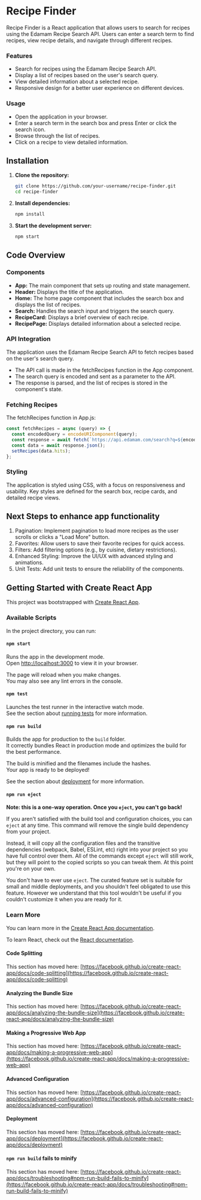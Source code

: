 # Recipe Finder

Recipe Finder is a React application that allows users to search for recipes using the Edamam Recipe Search API. Users can enter a search term to find recipes, view recipe details, and navigate through different recipes.

### Features

- Search for recipes using the Edamam Recipe Search API.
- Display a list of recipes based on the user's search query.
- View detailed information about a selected recipe.
- Responsive design for a better user experience on different devices.

### Usage 

- Open the application in your browser.
- Enter a search term in the search box and press Enter or click the search icon.
- Browse through the list of recipes.
- Click on a recipe to view detailed information.

## Installation

1. **Clone the repository:**
   ```sh
   git clone https://github.com/your-username/recipe-finder.git
   cd recipe-finder

2. **Install dependencies:**
   ```sh
   npm install

3. **Start the development server:**
   ```sh
   npm start

## Code Overview

### Components

- **App:** The main component that sets up routing and state management.
- **Header:** Displays the title of the application.
- **Home:** The home page component that includes the search box and displays the list of recipes.
- **Search:** Handles the search input and triggers the search query.
- **RecipeCard:** Displays a brief overview of each recipe.
- **RecipePage:** Displays detailed information about a selected recipe.

### API Integration

The application uses the Edamam Recipe Search API to fetch recipes based on the user's search query.

- The API call is made in the fetchRecipes function in the App component.
- The search query is encoded and sent as a parameter to the API.
- The response is parsed, and the list of recipes is stored in the component's state.

### Fetching Recipes

The fetchRecipes function in App.js:

   ```jsx
   const fetchRecipes = async (query) => {
     const encodedQuery = encodeURIComponent(query);
     const response = await fetch(`https://api.edamam.com/search?q=${encodedQuery}&app_id=YOUR_APP_ID&app_key=YOUR_APP_KEY&to=20`);
     const data = await response.json();
     setRecipes(data.hits);
   };
```

### Styling

The application is styled using CSS, with a focus on responsiveness and usability. Key styles are defined for the search box, recipe cards, and detailed recipe views.

## Next Steps to enhance app functionality 

1. Pagination: Implement pagination to load more recipes as the user scrolls or clicks a "Load More" button.
2. Favorites: Allow users to save their favorite recipes for quick access.
3. Filters: Add filtering options (e.g., by cuisine, dietary restrictions).
4. Enhanced Styling: Improve the UI/UX with advanced styling and animations.
5. Unit Tests: Add unit tests to ensure the reliability of the components.


## Getting Started with Create React App

This project was bootstrapped with [Create React App](https://github.com/facebook/create-react-app).

### Available Scripts

In the project directory, you can run:

#### `npm start`

Runs the app in the development mode.\
Open [http://localhost:3000](http://localhost:3000) to view it in your browser.

The page will reload when you make changes.\
You may also see any lint errors in the console.

#### `npm test`

Launches the test runner in the interactive watch mode.\
See the section about [running tests](https://facebook.github.io/create-react-app/docs/running-tests) for more information.

#### `npm run build`

Builds the app for production to the `build` folder.\
It correctly bundles React in production mode and optimizes the build for the best performance.

The build is minified and the filenames include the hashes.\
Your app is ready to be deployed!

See the section about [deployment](https://facebook.github.io/create-react-app/docs/deployment) for more information.

#### `npm run eject`

**Note: this is a one-way operation. Once you `eject`, you can't go back!**

If you aren't satisfied with the build tool and configuration choices, you can `eject` at any time. This command will remove the single build dependency from your project.

Instead, it will copy all the configuration files and the transitive dependencies (webpack, Babel, ESLint, etc) right into your project so you have full control over them. All of the commands except `eject` will still work, but they will point to the copied scripts so you can tweak them. At this point you're on your own.

You don't have to ever use `eject`. The curated feature set is suitable for small and middle deployments, and you shouldn't feel obligated to use this feature. However we understand that this tool wouldn't be useful if you couldn't customize it when you are ready for it.

### Learn More

You can learn more in the [Create React App documentation](https://facebook.github.io/create-react-app/docs/getting-started).

To learn React, check out the [React documentation](https://reactjs.org/).

#### Code Splitting

This section has moved here: [https://facebook.github.io/create-react-app/docs/code-splitting](https://facebook.github.io/create-react-app/docs/code-splitting)

#### Analyzing the Bundle Size

This section has moved here: [https://facebook.github.io/create-react-app/docs/analyzing-the-bundle-size](https://facebook.github.io/create-react-app/docs/analyzing-the-bundle-size)

#### Making a Progressive Web App

This section has moved here: [https://facebook.github.io/create-react-app/docs/making-a-progressive-web-app](https://facebook.github.io/create-react-app/docs/making-a-progressive-web-app)

#### Advanced Configuration

This section has moved here: [https://facebook.github.io/create-react-app/docs/advanced-configuration](https://facebook.github.io/create-react-app/docs/advanced-configuration)

#### Deployment

This section has moved here: [https://facebook.github.io/create-react-app/docs/deployment](https://facebook.github.io/create-react-app/docs/deployment)

#### `npm run build` fails to minify

This section has moved here: [https://facebook.github.io/create-react-app/docs/troubleshooting#npm-run-build-fails-to-minify](https://facebook.github.io/create-react-app/docs/troubleshooting#npm-run-build-fails-to-minify)
